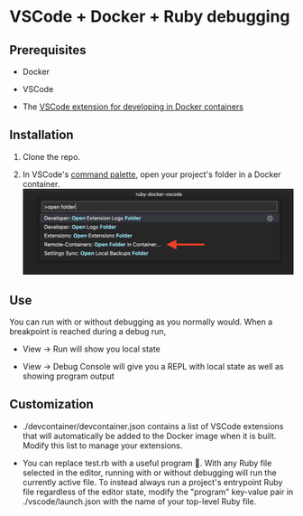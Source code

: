 # VSCode + Docker + Ruby debugging

## Prerequisites
- Docker

- VSCode

- The [VSCode extension for developing in Docker containers](https://marketplace.visualstudio.com/items?itemName=ms-vscode-remote.remote-containers)

## Installation
1. Clone the repo.

1. In VSCode's [command palette](https://code.visualstudio.com/docs/getstarted/userinterface#_command-palette), open your project's folder in a Docker container.
   ![](.reopen.png) 

## Use
You can run with or without debugging as you normally would. When a breakpoint is reached during a debug run, 
- View -> Run will show you local state

- View -> Debug Console will give you a REPL with local state as well as showing program output

## Customization
- ./devcontainer/devcontainer.json contains a list of VSCode extensions that will automatically
be added to the Docker image when it is built. Modify this list to manage your 
extensions.

- You can replace test.rb with a useful program 🙂. With any Ruby file selected in the editor, running with or without debugging will run the currently active file. To instead always run a project's entrypoint Ruby file regardless of the editor state, modify the "program" key-value pair in ./vscode/launch.json with the name of your top-level Ruby file.
